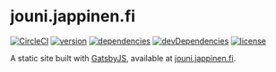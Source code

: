 # jouni.jappinen.fi

[![CircleCI](https://circleci.com/gh/iiroj/jouni.jappinen.fi.svg?style=shield)](https://circleci.com/gh/iiroj/jouni.jappinen.fi)
[![version](https://img.shields.io/github/tag/iiroj/jouni.jappinen.fi.svg)](https://github.com/iiroj/jouni.jappinen.fi/releases)
[![dependencies](https://img.shields.io/david/iiroj/jouni.jappinen.fi.svg)](https://github.com/iiroj/jouni.jappinen.fi/blob/master/package.json)
[![devDependencies](https://img.shields.io/david/dev/iiroj/jouni.jappinen.fi.svg)](https://github.com/iiroj/jouni.jappinen.fi/blob/master/package.json)
[![license](https://img.shields.io/github/license/iiroj/jouni.jappinen.fi.svg)](https://github.com/iiroj/jouni.jappinen.fi/blob/master/LICENSE)

A static site built with [GatsbyJS](https://www.gatsbyjs.org), available at [jouni.jappinen.fi](https://jouni.jappinen.fi).
